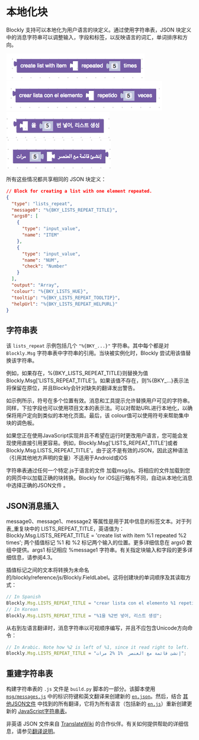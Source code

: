 # 本地化块

Blockly 支持可以本地化为用户语言的块定义。通过使用字符串表，JSON 块定义中的消息字符串可以调整输入，字段和标签，以反映语言的词汇，单词排序和方向。

![](./createlist-en.png)
![](./createlist-es.png)
![](./createlist-ko.png)
![](./createlist-ar.png)

所有这些情况都共享相同的 JSON 块定义：

```json
// Block for creating a list with one element repeated.
{
  "type": "lists_repeat",
  "message0": "%{BKY_LISTS_REPEAT_TITLE}",
  "args0": [
    {
      "type": "input_value",
      "name": "ITEM"
    },
    {
      "type": "input_value",
      "name": "NUM",
      "check": "Number"
    }
  ],
  "output": "Array",
  "colour": "%{BKY_LISTS_HUE}",
  "tooltip": "%{BKY_LISTS_REPEAT_TOOLTIP}",
  "helpUrl": "%{BKY_LISTS_REPEAT_HELPURL}"
}
```

## 字符串表

该 `lists_repeat` 示例包括几个 `"%{BKY_...}"` 字符串。其中每个都是对 `Blockly.Msg` 字符串表中字符串的引用。当块被实例化时，Blockly 尝试用该值替换该字符串。

例如，如果存在，%{BKY_LISTS_REPEAT_TITLE}则替换为值 Blockly.Msg['LISTS_REPEAT_TITLE']。如果该值不存在，则%{BKY_...}表示法将保留在原位，并且Blockly会针对缺失的翻译发出警告。

如示例所示，符号在多个位置有效。消息和工具提示允许替换用户可见的字符串。同样，下拉字段也可以使用项目文本的表示法。可以对帮助URL进行本地化，以确保将用户定向到类似的本地化页面。最后，该 colour值可以使用符号来帮助集中块的调色板。

如果您正在使用JavaScript实现并且不希望在运行时更改用户语言，您可能会发现使用直接引用更容易。例如，Blockly.Msg['LISTS_REPEAT_TITLE']或者 Blockly.Msg.LISTS_REPEAT_TITLE'。由于这不是有效的JSON，因此这种语法（引用其他地方声明的变量）不适用于Android或iOS

字符串表通过任何一个特定.js于语言的文件 加载msg/js。将相应的文件加载到您的网页中以加载正确的块转换。Blockly for iOS运行略有不同，自动从本地化消息中选择正确的JSON文件 。

## JSON消息插入

message0、message1、message2 等属性是用于其中信息的标签文本。对于列表_重复块中的 LISTS_REPEAT_TITLE，英语值为：Blockly.Msg.LISTS_REPEAT_TITLE = 'create list with item %1 repeated %2 times';
两个插值标记 %1 和 %2 标记两个输入的位置。更多详细信息在 args0 数组中提供。args1 标记相应 %message1 字符串。有关指定块输入和字段的更多详细信息，请参阅4.3。

插值标记之间的文本将转换为未命名的/blockly/reference/js/Blockly.FieldLabel。这将创建块的单词顺序及其读取方式：

```js
// In Spanish
Blockly.Msg.LISTS_REPEAT_TITLE = "crear lista con el elemento %1 repetido %2 veces";
// In Korean
Blockly.Msg.LISTS_REPEAT_TITLE = "%1을 %2번 넣어, 리스트 생성";
```

从右到左语言翻译时，消息字符串以可视顺序编写，并且不应包含Unicode方向命令：

```js
// In Arabic. Note how %2 is left of %1, since it read right to left.
Blockly.Msg.LISTS_REPEAT_TITLE = "إنشئ قائمة مع العنصر  %1 %2 مرات";
```

## 重建字符串表

构建字符串表的 `.js` 文件是 `build.py` 脚本的一部分。该脚本使用 [`msg/messages.js`](https://github.com/google/blockly/tree/master/msg/messages.js) 中的标识符键和英文翻译来创建新的 [`en.json`](https://github.com/google/blockly/tree/master/msg/json/en.json)。然后，结合 [其他JSON文件](https://github.com/google/blockly/tree/master/msg/json) 中找到的所有翻译，它将为所有语言（包括新的 [`en.js`](https://github.com/google/blockly/tree/master/msg/js/en.js)）重新创建更新的 [JavaScript字符串表](https://github.com/google/blockly/tree/master/msg/js)。

非英语 JSON 文件来自 [TranslateWiki](https://translatewiki.net/wiki/Translating:Blockly) 的合作伙伴。有关如何提供帮助的详细信息，请参见[翻译说明](/guides/modify/translating)。